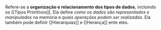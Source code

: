 Refere-se a **organização e relacionamento dos tipos de dados**, incluindo os [[Tipos Primitivos]]. Ela define *como os dados são representados e manipulados* na memória e *quais operações podem ser realizadas*. Ela também pode definir [[Hierarquias]] e [[Herança]] ente eles.